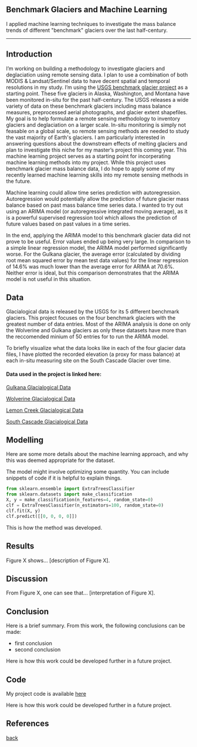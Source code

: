 ## Benchmark Glaciers and Machine Learning

I applied machine learning techniques to investigate the mass balance trends of  different "benchmark" glaciers
over the last half-century.

***

## Introduction 

I’m working on building a methodology to investigate glaciers and deglaciation using remote sensing data. I plan to use a combination of both MODIS & Landsat/Sentinel data to have decent spatial and temporal resolutions in my study. I’m using the [USGS benchmark glacier project](https://www.usgs.gov/programs/climate-research-and-development-program/science/usgs-benchmark-glacier-project) as a starting point. These five glaciers in Alaska, Washington, and Montana have been monitored in-situ for the past half-century. The USGS releases a wide variety of data on these benchmark glaciers including mass balance measures, preprocessed aerial photographs, and glacier extent shapefiles. My goal is to help formulate a remote sensing methodology to inventory glaciers and deglaciation on a larger scale. In-situ monitoring is simply not feasable on a global scale, so remote sensing methods are needed to study the vast majority of Earth's glaciers. I am particularly interested in answering questions about the downstream effects of melting glaciers and plan to investigate this niche for my master’s project this coming year. This machine learning project serves as a starting point for incorperating machine learning methods into my project. While this project uses benchmark glacier mass balance data, I do hope to apply some of my recently learned machine learning skills into my remote sensing methods in the future.

Machine learning could allow time series prediction with autoregression. Autoregression would potentially allow the prediction of future glacier mass balance based on past mass balance time series data. I wanted to try out using an ARIMA model (or autoregressive integrated moving average), as it is a powerful supervised regression tool which allows the prediction of future values based on past values in a time series. 

In the end, applying the ARIMA model to this benchmark glacier data did not prove to be useful. Error values ended up being very large. In comparison to a simple linear regression model, the ARIMA model performed significantly worse. For the Gulkana glacier, the average error (calculated by dividing root mean squared error by mean test data values) for the linear regression of 14.6% was much lower than the average error for ARIMA at 70.6%. Neither error is ideal, but this comparison demonstrates that the ARIMA model is not useful in this situation.

## Data
Glacialogical data is released by the USGS for its 5 different benchmark glaciers. This project focuses on the four benchmark glaciers with the greatest number of data entries. Most of the ARIMA analysis is done on only the Wolverine and Gulkana glaciers as only these datasets have more than the reccomended minium of 50 entries for to run the ARIMA model.

To briefly visualize what the data looks like in each of the four glacier data files, I have plotted the recorded elevation (a proxy for mass balance) at each in-situ measuring site on the South Cascade Glacier over time. 




#### Data used in the project is linked here:
[Gulkana Glacialogical Data](https://drive.google.com/file/d/1KciRCT_4cVXChv1nSc8eOxBHqwMQuBno/view?usp=sharing)

[Wolverine Glacialogical Data](https://drive.google.com/file/d/1xfuH47yD8KlLSmyM8nRQJvXeM015vO0Y/view?usp=sharing)

[Lemon Creek Glacialogical Data](https://drive.google.com/file/d/1u-vBvsn2Pz2mM3EJPyptl-6nDYzsBNDV/view?usp=sharing)

[South Cascade Glacialogical Data](https://drive.google.com/file/d/1bJiP9jKUJTpS_rrZukeZ84h8QLUTsnO8/view?usp=sharing)



## Modelling

Here are some more details about the machine learning approach, and why this was deemed appropriate for the dataset. 

The model might involve optimizing some quantity. You can include snippets of code if it is helpful to explain things.

```python
from sklearn.ensemble import ExtraTreesClassifier
from sklearn.datasets import make_classification
X, y = make_classification(n_features=4, random_state=0)
clf = ExtraTreesClassifier(n_estimators=100, random_state=0)
clf.fit(X, y)
clf.predict([[0, 0, 0, 0]])
```

This is how the method was developed.

## Results

Figure X shows... [description of Figure X].

## Discussion

From Figure X, one can see that... [interpretation of Figure X].

## Conclusion

Here is a brief summary. From this work, the following conclusions can be made:
* first conclusion
* second conclusion

Here is how this work could be developed further in a future project.


## Code

My project code is available [here](https://colab.research.google.com/drive/1dhLpk-ZUXa-RG0jSgcaCqQ6c3OYZn3J8?usp=sharing)

Here is how this work could be developed further in a future project.

## References


[back](./)

